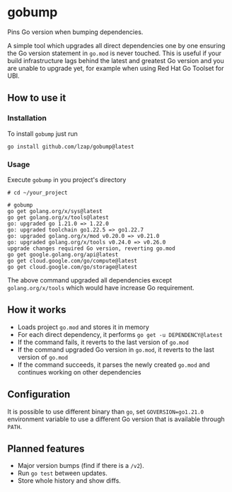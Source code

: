# gobump

Pins Go version when bumping dependencies.

A simple tool which upgrades all direct dependencies one by one ensuring the Go version statement in `go.mod` is never touched. This is useful if your build infrastructure lags behind the latest and greatest Go version and you are unable to upgrade yet, for example when using Red Hat Go Toolset for UBI.

## How to use it

### Installation

To install `gobump` just run

```
go install github.com/lzap/gobump@latest
```

### Usage

Execute `gobump` in you project's directory

```
# cd ~/your_project

# gobump
go get golang.org/x/sys@latest
go get golang.org/x/tools@latest
go: upgraded go 1.21.0 => 1.22.0
go: upgraded toolchain go1.22.5 => go1.22.7
go: upgraded golang.org/x/mod v0.20.0 => v0.21.0
go: upgraded golang.org/x/tools v0.24.0 => v0.26.0
upgrade changes required Go version, reverting go.mod
go get google.golang.org/api@latest
go get cloud.google.com/go/compute@latest
go get cloud.google.com/go/storage@latest
```

The above command upgraded all dependencies except `golang.org/x/tools` which would have increase Go requirement.

## How it works

* Loads project `go.mod` and stores it in memory
* For each direct dependency, it performs `go get -u DEPENDENCY@latest`
* If the command fails, it reverts to the last version of `go.mod`
* If the command upgraded Go version in `go.mod`, it reverts to the last version of `go.mod`
* If the command succeeds, it parses the newly created `go.mod` and continues working on other dependencies

## Configuration

It is possible to use different binary than `go`, set `GOVERSION=go1.21.0` environment variable to use a different Go version that is available through `PATH`.

## Planned features

* Major version bumps (find if there is a `/v2`).
* Run `go test` between updates.
* Store whole history and show diffs.

